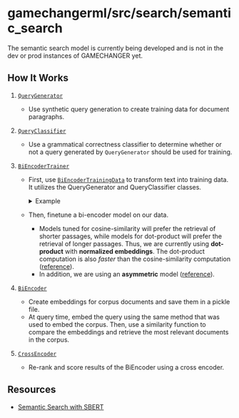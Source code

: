 # gamechangerml/src/search/semantic_search

The semantic search model is currently being developed and is not in the dev or prod instances of GAMECHANGER yet.

## How It Works

1. [`QueryGenerator`](./query_generator/query_generator.py)
    - Use synthetic query generation to create training data for document paragraphs.

2. [`QueryClassifier`](./query_classifier/query_classifier.py)
    - Use a grammatical correctness classifier to determine whether or not a query generated by `QueryGenerator` should be used for training.

3. [`BiEncoderTrainer`](./bi_encoder/train/bi_encoder_trainer.py)
    - First, use [`BiEncoderTrainingData`](./bi_encoder/train/bi_encoder_training_data.py) to transform text into training data. It utilizes the QueryGenerator and QueryClassifier classes.

        <details >
        <summary>Example</summary>

            query_generator = QueryGenerator()
            query_classifier = QueryClassifier()
            data_manager = BiEncoderTrainingData(query_generator, query_classifier)

            # Generate positive examples of related queries and paragraphs.
            data_manager.create_positive_examples(...)

        </details>

    - Then, finetune a bi-encoder model on our data.
        - Models tuned for cosine-similarity will prefer the retrieval of shorter passages, while models for dot-product will prefer the retrieval of longer passages. Thus, we are currently using **dot-product** with **normalized embeddings**. The dot-product computation is also *faster* than the cosine-similarity computation ([reference](https://www.sbert.net/examples/applications/semantic-search/README.html#symmetric-vs-asymmetric-semantic-search)).
        - In addition, we are using an **asymmetric** model ([reference](https://www.sbert.net/examples/applications/semantic-search/README.html#symmetric-vs-asymmetric-semantic-search)).

4. [`BiEncoder`](./bi_encoder/bi_encoder.py)
    - Create embeddings for corpus documents and save them in a pickle file.
    - At query time, embed the query using the same method that was used to embed the corpus. Then, use a similarity function to compare the embeddings and retrieve the most relevant documents in the corpus.

5. [`CrossEncoder`](./cross_encoder/cross_encoder.py)
    - Re-rank and score results of the BiEncoder using a cross encoder.


## Resources
- [Semantic Search with SBERT](https://www.sbert.net/examples/applications/semantic-search/README.html#)

